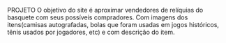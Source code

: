 PROJETO
O objetivo do site é aproximar vendedores de relíquias do basquete com seus possíveis compradores. Com imagens dos itens(camisas autografadas,
bolas que foram usadas em jogos históricos, tênis usados por jogadores, etc) e com descrição do item.
